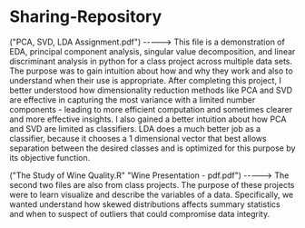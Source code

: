 # Sharing-Repository

("PCA, SVD, LDA Assignment.pdf") -----> 
This file is a demonstration of EDA, principal component analysis, singular value decomposition, and linear discriminant analysis in python
for a class project across multiple data sets. The purpose was to gain intuition about how and why they work and also to understand when their use is appropriate. 
After completing this project, I better understood how dimensionality reduction methods like PCA and SVD are effective in capturing the most variance
with a limited number components - leading to more efficient computation and sometimes clearer and more effective insights. I also gained a better intuition
about how PCA and SVD are limited as classifiers. LDA does a much better job as a classifier, because it chooses a 1 dimensional vector that best allows 
separation between the desired classes and is optimized for this purpose by its objective function. 


("The Study of Wine Quality.R"
"Wine Presentation - pdf.pdf") ----->
The second two files are also from class projects. The purpose of these projects were to learn visualize and describe the variables of a data. 
Specifically, we wanted understand how skewed distributions affects summary statistics and when to suspect of outliers that could compromise
data integrity.
